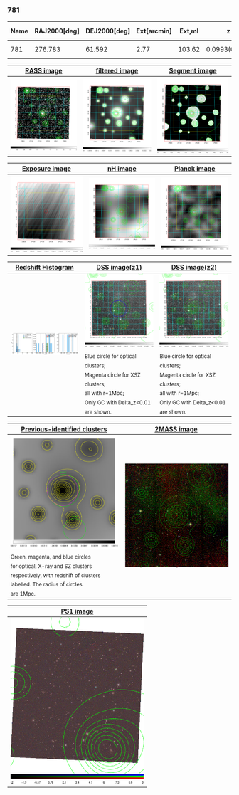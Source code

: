 <div STYLE="page-break-after: always;"></div>

### 781

|Name|RAJ2000[deg]|DEJ2000[deg] |Ext[arcmin]| Ext,ml | z | z_src| C|GC(XSZ,Delta_z<0.01)| GC(OPT,Delta_z<0.01)|GC| R_sig[arcmin] | R500[arcmin] | R500[Mpc]| CRsig[c/s] | CR500[c/s] |L500[1E44 erg/s]|F500[1E-12 erg/s/cm^2]| M500[1E14 Msun]|Tx[keV]|Cnt_sig|Beta|Rc[arcmin]|Comment|Alias|
|---|---|---|---|---|---|------|---|--------|---------|----------|---|---|---|---|---|---|---|---|---|---|---|---|---|---|
|781| 276.783| 61.592| 2.77| 103.62| 0.0993(0.008)| z1, z_xsz| B| MCXC| N, W| MCXC, N, W| 11.238| 7.077| 0.778| 0.106(0.014)| 0.100(0.013)| 0.447(0.036)| 1.789(0.145)| 1.47(0.06)| 2.81(0.07)| 254.7| 0.893(-0.106+0.075)| 5.479(-0.778+0.542)| -| k347|

|[RASS image](../image/781/781_img.pdf)|[filtered image](../image/781/781_fil.pdf)|[Segment image](../image/781/781_seg.pdf)|
|-------------------|--------------------|-------------------|
| <img src="../image/781/781_img.png" width="300">  | <img src="../image/781/781_fil.png" width="300">   | <img src="../image/781/781_seg.png" width="300">  |

|[Exposure image](../image/781/781_mex.pdf)| [nH image](../image/781/781_nh.pdf)| [Planck image](../image/781/781_p.pdf)|
|-------------------|--------------------|-------------------|
|<img src="../image/781/781_mex.png" width="300">   | <img src="../image/781/781_nh.png" width="300">    | <img src="../image/781/781_p.png" width="300"> |

|[Redshift Histogram](../image/781/781_zg.pdf) | [DSS image(z1)](../image/781/781_dss_z1.pdf)      |  [DSS image(z2)](../image/781/781_dss_z2.pdf)    |
|-------------------|--------------------|-------------------|
|<img src="../image/781/781_zg.png" width="300"> |<img src="../image/781/781_dss_z1.png" width="300"> <sub><br>Blue circle for optical clusters; <br>Magenta circle for XSZ clusters; <br>all with r=1Mpc; <br>Only GC with Delta_z<0.01 are shown. </sub>| <img src="../image/781/781_dss_z2.png" width="300"><sub><br>Blue circle for optical clusters; <br>Magenta circle for XSZ clusters; <br>all with r=1Mpc; <br>Only GC with Delta_z<0.01 are shown. </sub> |

|[Previous-identified clusters](../image/781/781_gc.pdf) | [2MASS image](../image/781/781_2mass.pdf)      |
|-------------------|-------------------|
|<img src=../image/781/781_gc.png width="300"> <br><sub>Green, magenta, and blue circles <br>for optical, X-ray and SZ clusters <br>respectively, with redshift of clusters <br>labelled. The radius of circles <br>are 1Mpc.</sub>|<img src="../image/781/781_2mass.png" width="300">  |

|[PS1 image](../image/781/781_ps1.pdf)            |
|-------------------|
| <img src="../image/781/781_ps1.png" width="300">  |
